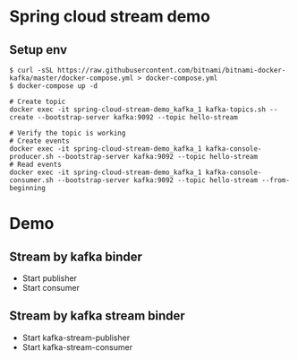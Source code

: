 # Spring cloud stream demo

## Setup env

    $ curl -sSL https://raw.githubusercontent.com/bitnami/bitnami-docker-kafka/master/docker-compose.yml > docker-compose.yml
    $ docker-compose up -d

    # Create topic
    docker exec -it spring-cloud-stream-demo_kafka_1 kafka-topics.sh --create --bootstrap-server kafka:9092 --topic hello-stream
    
    # Verify the topic is working
    # Create events
    docker exec -it spring-cloud-stream-demo_kafka_1 kafka-console-producer.sh --bootstrap-server kafka:9092 --topic hello-stream
    # Read events
    docker exec -it spring-cloud-stream-demo_kafka_1 kafka-console-consumer.sh --bootstrap-server kafka:9092 --topic hello-stream --from-beginning

# Demo
## Stream by kafka binder
* Start publisher
* Start consumer

## Stream by kafka stream binder
* Start kafka-stream-publisher
* Start kafka-stream-consumer